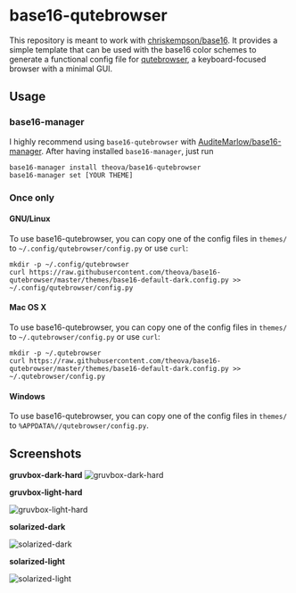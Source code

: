 # base16-qutebrowser

This repository is meant to work with
[chriskempson/base16](https://github.com/chriskempson/base16).
It provides a simple template that can be used with the base16 color schemes to generate a functional config file for
[qutebrowser](https://qutebrowser.org), a keyboard-focused browser with a minimal GUI.

## Usage
### base16-manager
I highly recommend using `base16-qutebrowser` with [AuditeMarlow/base16-manager](https://github.com/AuditeMarlow/base16-manager). After having installed `base16-manager`, just run
```
base16-manager install theova/base16-qutebrowser
base16-manager set [YOUR THEME]
```

### Once only
#### GNU/Linux
To use base16-qutebrowser, you can copy one of the config files in `themes/` to `~/.config/qutebrowser/config.py` or use `curl`:

```
mkdir -p ~/.config/qutebrowser
curl https://raw.githubusercontent.com/theova/base16-qutebrowser/master/themes/base16-default-dark.config.py >> ~/.config/qutebrowser/config.py
```

#### Mac OS X
To use base16-qutebrowser, you can copy one of the config files in `themes/` to `~/.qutebrowser/config.py` or use `curl`:

```
mkdir -p ~/.qutebrowser
curl https://raw.githubusercontent.com/theova/base16-qutebrowser/master/themes/base16-default-dark.config.py >> ~/.qutebrowser/config.py
```

#### Windows
To use base16-qutebrowser, you can copy one of the config files in `themes/` to `%APPDATA%//qutebrowser/config.py`.


## Screenshots

**gruvbox-dark-hard**
![gruvbox-dark-hard](https://raw.githubusercontent.com/wiki/theova/base16-qutebrowser/screenshots/gruvbox-dark-hard.png "gruvbox-dark-hard")

**gruvbox-light-hard**

![gruvbox-light-hard](https://raw.githubusercontent.com/wiki/theova/base16-qutebrowser/screenshots/gruvbox-light-hard.png "gruvbox-light-hard")


**solarized-dark**

![solarized-dark](https://raw.githubusercontent.com/wiki/theova/base16-qutebrowser/screenshots/solarized-dark.png "solarized-dark")


**solarized-light**

![solarized-light](https://raw.githubusercontent.com/wiki/theova/base16-qutebrowser/screenshots/solarized-light.png "solarized-light")

